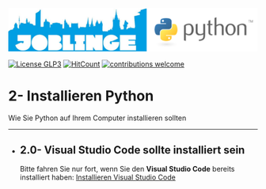 ![Joblinge Python logo](pics/logo_joblinge_python.png?raw=true "Joblinge Python logo")

[![License GLP3](https://img.shields.io/badge/license-GPL3-red.svg)](LICENSE.md)
[![HitCount](http://hits.dwyl.io/fejao/joblinge_install/python.svg)](http://hits.dwyl.io/fejao/joblinge_install/python)
[![contributions welcome](https://img.shields.io/badge/contributions-welcome-brightgreen.svg?style=flat)](https://github.com/fejao/joblinge_install/issues)

2- Installieren Python
===============
Wie Sie Python auf Ihrem Computer installieren sollten
_____________________________________________

- ## 2.0- Visual Studio Code sollte installiert sein
  Bitte fahren Sie nur fort, wenn Sie den **Visual Studio Code** bereits installiert haben:
  [Installieren Visual Studio Code](../vsc/README.md)
